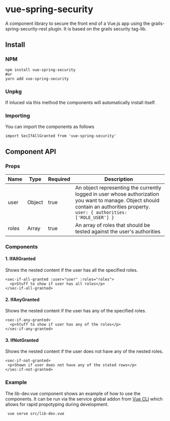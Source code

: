 # vue-spring-security
A component library to secure the front end of a Vue.js app using the grails-spring-security-rest plugin. It is based on the grails security tag-lib.
## Install
### NPM
```
npm install vue-spring-security
#or
yarn add vue-spring-security
```
### Unpkg
If inluced via this method the components will automatically install itself.
### Importing
You can import the components as follows
```
import SecIfAllGranted from 'vue-spring-security'
```
## Component API
### Props
| Name   | Type   | Required  | Description |
| -------| -------| ----------|--------------
| user   | Object | true      | An object representing the currently logged in user whose authorization you want to manage. Object should contain an authorities property. ```user: { authorities: ['ROLE_USER'] }```
| roles  | Array  | true      | An array of roles that should be tested against the user's authorities

### Components
#### 1. IfAllGranted
Shows the nested content if the user has all the specified roles.
```
<sec-if-all-granted :user="user" :roles="roles">
  <p>Stuff to show if user has all roles</p>
</sec-if-all-granted>
```
#### 2. IfAnyGranted
Shows the nested content if the user has any of the specified roles.
```
<sec-if-any-granted>
  <p>Stuff to show if user has any of the roles</p>
</sec-if-any-granted>
```
#### 3. IfNotGranted
Shows the nested content if the user does not have any of the nested roles.
```
<sec-if-not-granted>
 <p>Shown if user does not have any of the stated rows</p>
</sec-if-not-granted>
```
### Example
The lib-dev.vue component shows an example of how to use the components. It can be run via the service global addon from [Vue CLI](https://cli.vuejs.org/) which allows for rapid propotyping during development.
```
 vue serve src/lib-dev.vue
```
